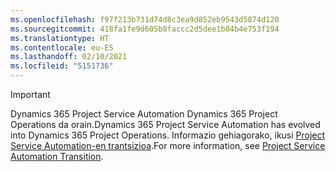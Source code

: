 ```yaml
---
ms.openlocfilehash: f97f213b731d74d8c3ea9d852eb9543d5874d120
ms.sourcegitcommit: 418fa1fe9d605b8faccc2d5dee1b04b4e753f194
ms.translationtype: HT
ms.contentlocale: eu-ES
ms.lasthandoff: 02/10/2021
ms.locfileid: "5151736"
---
```

> [!IMPORTANT]
> <span data-ttu-id="4e978-101">Dynamics 365 Project Service Automation Dynamics 365 Project Operations da orain.</span><span class="sxs-lookup"><span data-stu-id="4e978-101">Dynamics 365 Project Service Automation has evolved into Dynamics 365 Project Operations.</span></span> <span data-ttu-id="4e978-102">Informazio gehiagorako, ikusi [Project Service Automation-en trantsizioa](https://dynamics.microsoft.com/en-us/project-service-automation/overview/).</span><span class="sxs-lookup"><span data-stu-id="4e978-102">For more information, see [Project Service Automation Transition](https://dynamics.microsoft.com/en-us/project-service-automation/overview/).</span></span>
